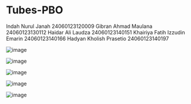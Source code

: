 # Tubes-PBO

Indah Nurul Janah 24060123120009
Gibran Ahmad Maulana 24060123130112
Haidar Ali Laudza 24060123140151
Khairiya Fatih Izzudin Emarin 24060123140166
Hadyan Kholish Prasetio 24060123140197

![image](https://github.com/user-attachments/assets/f3daa206-e08a-4b5a-8f4a-1c8a10bd5dd4)

![image](https://github.com/user-attachments/assets/65dee60b-b3f4-4f77-98bb-7df994c85c6f)

![image](https://github.com/user-attachments/assets/245f16e5-c968-4c42-b30e-afccafef7e03)

![image](https://github.com/user-attachments/assets/c98144d3-d687-4684-b404-940404a0cfc7)

![image](https://github.com/user-attachments/assets/8393a8d6-2d3e-4551-b6d0-f3c04ab6afdb)
